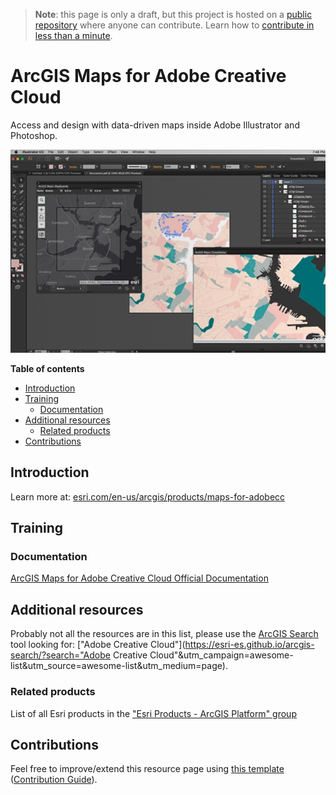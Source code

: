 > **Note**: this page is only a draft, but this project is hosted on a [public repository](https://github.com/hhkaos/awesome-arcgis) where anyone can contribute. Learn how to [contribute in less than a minute](https://github.com/hhkaos/awesome-arcgis/blob/master/CONTRIBUTING.md#contributions).

# ArcGIS Maps for Adobe Creative Cloud

Access and design with data-driven maps inside Adobe Illustrator and Photoshop.

![ArcGIS Maps for Adobe Creative Cloud Screenshot](../product-thumbnails/arcgis-maps-for-adobe-creative-cloud.png)  

<!-- START doctoc generated TOC please keep comment here to allow auto update -->
<!-- DON'T EDIT THIS SECTION, INSTEAD RE-RUN doctoc TO UPDATE -->
**Table of contents**

- [Introduction](#introduction)
- [Training](#training)
  - [Documentation](#documentation)
- [Additional resources](#additional-resources)
  - [Related products](#related-products)
- [Contributions](#contributions)

<!-- END doctoc generated TOC please keep comment here to allow auto update -->

## Introduction

Learn more at: [esri.com/en-us/arcgis/products/maps-for-adobecc](https://www.esri.com/en-us/arcgis/products/maps-for-adobecc)

## Training

### Documentation

[ArcGIS Maps for Adobe Creative Cloud Official Documentation](http://doc.arcgis.com/en/maps-for-adobecc/)

## Additional resources

Probably not all the resources are in this list, please use the [ArcGIS Search](https://esri-es.github.io/arcgis-search/) tool looking for: ["Adobe Creative Cloud"](https://esri-es.github.io/arcgis-search/?search="Adobe Creative Cloud"&utm_campaign=awesome-list&utm_source=awesome-list&utm_medium=page).

### Related products

List of all Esri products in the ["Esri Products - ArcGIS Platform" group](https://awesome-arcgis.maps.arcgis.com/home/group.html?id=663480a878724c42aef09a523a8d5139&view=list&start=1&num=20#content)

## Contributions

Feel free to improve/extend this resource page using [this template](https://github.com/hhkaos/awesome-arcgis/blob/master/templates/PRODUCT_PAGE_TEMPLATE.md) ([Contribution Guide](https://github.com/hhkaos/awesome-arcgis/blob/master/CONTRIBUTING.md)).
